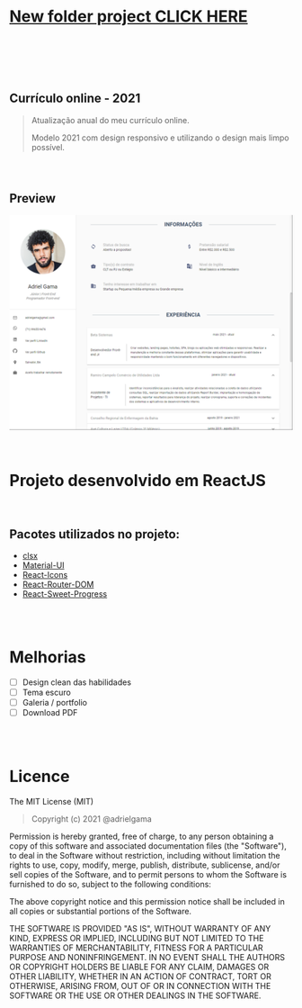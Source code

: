 # [New folder project CLICK HERE](https://github.com/adrielgama/adrielgama.github.io)

</br>
</br>
</br>
</br>

## Currículo online - 2021

> Atualização anual do meu currículo online. 
>
> Modelo 2021 com design responsivo e utilizando o design mais limpo possível.

</br>

#
## Preview 
<!-- ![Desktop Print Project](src/Images/resumedsk.png) -->
![Desktop Print Project](src/Images/resumedsk2.png)


</br>

# Projeto desenvolvido em ReactJS

</br>


## Pacotes utilizados no projeto:
- [clsx]
- [Material-UI]
- [React-Icons]
- [React-Router-DOM]
- [React-Sweet-Progress]


</br>
</br>


# Melhorias

  - [ ] Design clean das habilidades
  - [ ] Tema escuro
  - [ ] Galeria / portfolio
  - [ ] Download PDF

<br/>
<br/>


# Licence

The MIT License (MIT)

> Copyright (c) 2021 @adrielgama

Permission is hereby granted, free of charge, to any person obtaining a copy of
this software and associated documentation files (the "Software"), to deal in
the Software without restriction, including without limitation the rights to
use, copy, modify, merge, publish, distribute, sublicense, and/or sell copies of
the Software, and to permit persons to whom the Software is furnished to do so,
subject to the following conditions:

The above copyright notice and this permission notice shall be included in all
copies or substantial portions of the Software.

THE SOFTWARE IS PROVIDED "AS IS", WITHOUT WARRANTY OF ANY KIND, EXPRESS OR
IMPLIED, INCLUDING BUT NOT LIMITED TO THE WARRANTIES OF MERCHANTABILITY, FITNESS
FOR A PARTICULAR PURPOSE AND NONINFRINGEMENT. IN NO EVENT SHALL THE AUTHORS OR
COPYRIGHT HOLDERS BE LIABLE FOR ANY CLAIM, DAMAGES OR OTHER LIABILITY, WHETHER
IN AN ACTION OF CONTRACT, TORT OR OTHERWISE, ARISING FROM, OUT OF OR IN
CONNECTION WITH THE SOFTWARE OR THE USE OR OTHER DEALINGS IN THE SOFTWARE.




 [clsx]: <https://github.com/lukeed/clsx>
 [Material-UI]: <https://material-ui.com/>
 [React-Router-DOM]: <https://github.com/ReactTraining/react-router>
 [React-Icons]: <https://react-icons.github.io/react-icons/>
 [React-Sweet-Progress]: <https://github.com/abraztsov/react-sweet-progress>

 [Project Screen Recorder]: <https://youtu.be/XjA_pgY0QQY>
    
